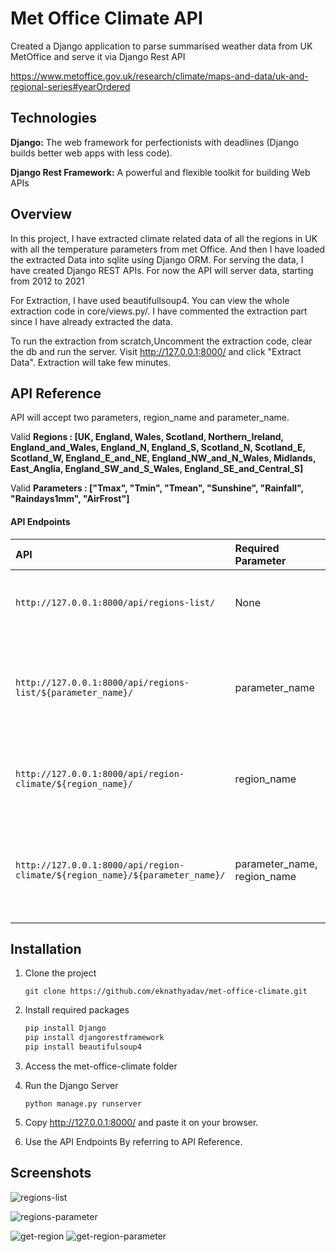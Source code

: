 # Met Office Climate API

Created a Django application to parse summarised weather data from UK MetOffice and serve it via Django Rest API

https://www.metoffice.gov.uk/research/climate/maps-and-data/uk-and-regional-series#yearOrdered

## Technologies

**Django:** The web framework for perfectionists with deadlines (Django builds better web apps with less code).

**Django Rest Framework:** A powerful and flexible toolkit for building Web APIs




## Overview

In this project, I have extracted climate related data of all the regions in UK with all the temperature parameters from met Office. And then I have loaded the extracted Data into sqlite using Django ORM. For serving the data, I have created Django REST APIs. For now the API will server data, starting from 2012 to 2021

For Extraction, I have used beautifullsoup4. You can view the whole extraction code in core/views.py/. 
I have commented the extraction part since I have already extracted the data.

To run the extraction from scratch,Uncomment the extraction code, clear the db and run the server. Visit http://127.0.0.1:8000/ and click "Extract Data". Extraction will take few minutes.



## API Reference

API will accept two parameters, region_name and parameter_name.

Valid **Regions : [UK,  England, Wales, Scotland, Northern_Ireland,
                   England_and_Wales, England_N, England_S, Scotland_N,
                   Scotland_E, Scotland_W, England_E_and_NE, England_NW_and_N_Wales,
                   Midlands, East_Anglia, England_SW_and_S_Wales, England_SE_and_Central_S]**

Valid **Parameters : ["Tmax", "Tmin", "Tmean", "Sunshine",
                      "Rainfall", "Raindays1mm", "AirFrost"]**


#### API Endpoints


| API | Required Parameter     | Description                       |
| :-------- | :------- | :-------------------------------- |
| `http://127.0.0.1:8000/api/regions-list/`      | None | To get all the climate related data of all the regions|
| `http://127.0.0.1:8000/api/regions-list/${parameter_name}/`      | parameter_name | To get climate related data of all the regions with parameter of choice|
| `http://127.0.0.1:8000/api/region-climate/${region_name}/`      | region_name | To get climate related data of a particular region|
| `http://127.0.0.1:8000/api/region-climate/${region_name}/${parameter_name}/`      | parameter_name, region_name | To get climate related data of a particular region with parameter of choice|

## Installation

1. Clone the project
    ```
    git clone https://github.com/eknathyadav/met-office-climate.git
    ```
2. Install required packages
    ```python
    pip install Django
    pip install djangorestframework
    pip install beautifulsoup4
    ```
3. Access the met-office-climate folder

4. Run the Django Server
    ```
    python manage.py runserver
    ```
5. Copy http://127.0.0.1:8000/ and paste it on your browser.

6. Use the API Endpoints By referring to API Reference.

## Screenshots
![regions-list](https://user-images.githubusercontent.com/48616375/176000583-729fbfb5-a801-4a49-94cb-de87116b1895.PNG)

![regions-parameter](https://user-images.githubusercontent.com/48616375/176000606-96dc2f87-2de6-419a-aacb-f1e3912a4a36.PNG)

![get-region](https://user-images.githubusercontent.com/48616375/176000616-845428f2-ffd4-4b78-9bcd-6c0e4d8ce095.PNG)
![get-region-parameter](https://user-images.githubusercontent.com/48616375/176000637-1815396f-1400-45b3-a377-f01bf6969392.PNG)




    

